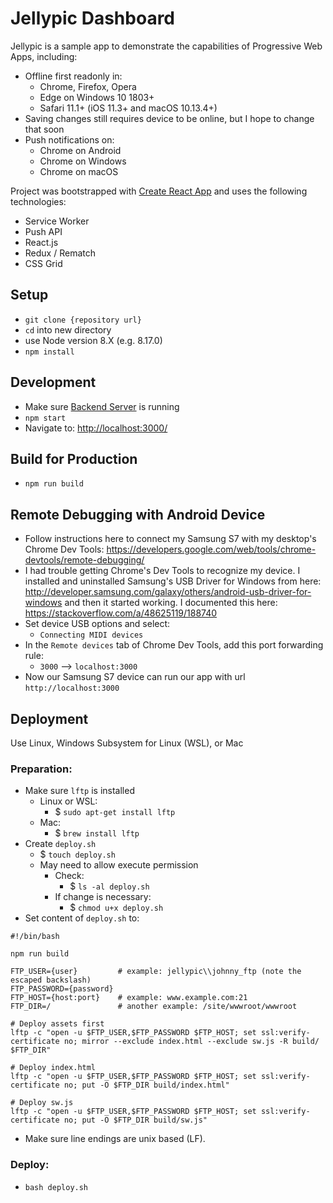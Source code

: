 # Jellypic Dashboard

Jellypic is a sample app to demonstrate the capabilities of Progressive Web Apps, including:
* Offline first readonly in:
  * Chrome, Firefox, Opera
  * Edge on Windows 10 1803+
  * Safari 11.1+ (iOS 11.3+ and macOS 10.13.4+)
* Saving changes still requires device to be online, but I hope to change that soon
* Push notifications on:
  * Chrome on Android
  * Chrome on Windows
  * Chrome on macOS

Project was bootstrapped with [Create React App](https://github.com/facebookincubator/create-react-app) and uses the following technologies:
* Service Worker
* Push API
* React.js
* Redux / Rematch
* CSS Grid

## Setup
* `git clone {repository url}`
* `cd` into new directory
* use Node version 8.X (e.g. 8.17.0)
* `npm install`

## Development
* Make sure [Backend Server](https://github.com/johnnyoshika/jellypic) is running
* `npm start`
* Navigate to: [http://localhost:3000/](http://localhost:3000/)

## Build for Production
* `npm run build`

## Remote Debugging with Android Device
* Follow instructions here to connect my Samsung S7 with my desktop's Chrome Dev Tools: https://developers.google.com/web/tools/chrome-devtools/remote-debugging/
* I had trouble getting Chrome's Dev Tools to recognize my device. I installed and uninstalled Samsung's USB Driver for Windows from here: http://developer.samsung.com/galaxy/others/android-usb-driver-for-windows and then it started working. I documented this here: https://stackoverflow.com/a/48625119/188740
* Set device USB options and select:
  * `Connecting MIDI devices`
* In the `Remote devices` tab of Chrome Dev Tools, add this port forwarding rule:
  * `3000` --> `localhost:3000`
* Now our Samsung S7 device can run our app with url `http://localhost:3000`

## Deployment
Use Linux, Windows Subsystem for Linux (WSL), or Mac
### Preparation:
* Make sure `lftp` is installed
  * Linux or WSL:
    * $ `sudo apt-get install lftp`
  * Mac:
    * $ `brew install lftp`
* Create `deploy.sh`
  * $ `touch deploy.sh`
  * May need to allow execute permission
    * Check:
      * $ `ls -al deploy.sh`
    * If change is necessary:
      * $ `chmod u+x deploy.sh`
* Set content of `deploy.sh` to:

```
#!/bin/bash

npm run build

FTP_USER={user}         # example: jellypic\\johnny_ftp (note the escaped backslash)
FTP_PASSWORD={password}
FTP_HOST={host:port}    # example: www.example.com:21
FTP_DIR=/               # another example: /site/wwwroot/wwwroot

# Deploy assets first
lftp -c "open -u $FTP_USER,$FTP_PASSWORD $FTP_HOST; set ssl:verify-certificate no; mirror --exclude index.html --exclude sw.js -R build/ $FTP_DIR"

# Deploy index.html
lftp -c "open -u $FTP_USER,$FTP_PASSWORD $FTP_HOST; set ssl:verify-certificate no; put -O $FTP_DIR build/index.html"

# Deploy sw.js
lftp -c "open -u $FTP_USER,$FTP_PASSWORD $FTP_HOST; set ssl:verify-certificate no; put -O $FTP_DIR build/sw.js"
```
* Make sure line endings are unix based (LF).

### Deploy:
* `bash deploy.sh`